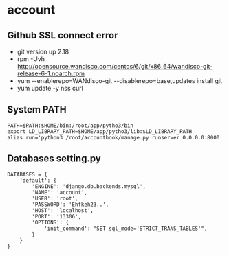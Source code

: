# account

## Github SSL connect error
 * git version up 2.18
  * rpm -Uvh http://opensource.wandisco.com/centos/6/git/x86_64/wandisco-git-release-6-1.noarch.rpm
  * yum --enablerepo=WANdisco-git --disablerepo=base,updates install git
  * yum update -y nss curl
  
## System PATH
```
PATH=$PATH:$HOME/bin:/root/app/pytho3/bin
export LD_LIBRARY_PATH=$HOME/app/pytho3/lib:$LD_LIBRARY_PATH
alias run='python3 /root/accountbook/manage.py runserver 0.0.0.0:8000'
```
## Databases setting.py
```
DATABASES = {
    'default': {
        'ENGINE': 'django.db.backends.mysql',
        'NAME': 'account',
        'USER': 'root',
        'PASSWORD': 'Ehfkeh23..',
        'HOST': 'localhost',
        'PORT': '13306',
        'OPTIONS': {
            'init_command': "SET sql_mode='STRICT_TRANS_TABLES'",
        }
    }
}
```

